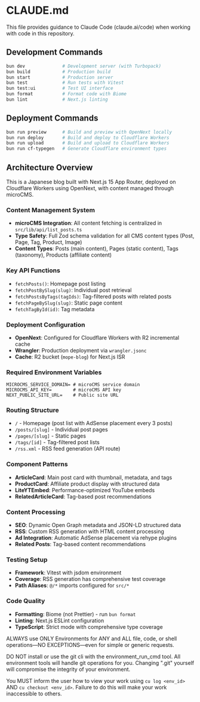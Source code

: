 # CLAUDE.md

This file provides guidance to Claude Code (claude.ai/code) when working with code in this repository.

## Development Commands

```bash
bun dev              # Development server (with Turbopack)
bun build            # Production build  
bun start            # Production server
bun test             # Run tests with Vitest
bun test:ui          # Test UI interface
bun format           # Format code with Biome
bun lint             # Next.js linting
```

## Deployment Commands

```bash
bun run preview      # Build and preview with OpenNext locally
bun run deploy       # Build and deploy to Cloudflare Workers
bun run upload       # Build and upload to Cloudflare Workers
bun run cf-typegen   # Generate Cloudflare environment types
```

## Architecture Overview

This is a Japanese blog built with Next.js 15 App Router, deployed on Cloudflare Workers using OpenNext, with content managed through microCMS.

### Content Management System

- **microCMS Integration**: All content fetching is centralized in `src/lib/api/list_posts.ts`
- **Type Safety**: Full Zod schema validation for all CMS content types (Post, Page, Tag, Product, Image)
- **Content Types**: Posts (main content), Pages (static content), Tags (taxonomy), Products (affiliate content)

### Key API Functions

- `fetchPosts()`: Homepage post listing
- `fetchPostBySlug(slug)`: Individual post retrieval
- `fetchPostsByTags(tagIds)`: Tag-filtered posts with related posts
- `fetchPageBySlug(slug)`: Static page content
- `fetchTagById(id)`: Tag metadata

### Deployment Configuration

- **OpenNext**: Configured for Cloudflare Workers with R2 incremental cache
- **Wrangler**: Production deployment via `wrangler.jsonc`
- **Cache**: R2 bucket (`mope-blog`) for Next.js ISR

### Required Environment Variables

```
MICROCMS_SERVICE_DOMAIN= # microCMS service domain
MICROCMS_API_KEY=        # microCMS API key
NEXT_PUBLIC_SITE_URL=    # Public site URL
```

### Routing Structure

- `/` - Homepage (post list with AdSense placement every 3 posts)
- `/posts/[slug]` - Individual post pages
- `/pages/[slug]` - Static pages
- `/tags/[id]` - Tag-filtered post lists
- `/rss.xml` - RSS feed generation (API route)

### Component Patterns

- **ArticleCard**: Main post card with thumbnail, metadata, and tags
- **ProductCard**: Affiliate product display with structured data
- **LiteYTEmbed**: Performance-optimized YouTube embeds
- **RelatedArticleCard**: Tag-based post recommendations

### Content Processing

- **SEO**: Dynamic Open Graph metadata and JSON-LD structured data
- **RSS**: Custom RSS generation with HTML content processing
- **Ad Integration**: Automatic AdSense placement via rehype plugins
- **Related Posts**: Tag-based content recommendations

### Testing Setup

- **Framework**: Vitest with jsdom environment
- **Coverage**: RSS generation has comprehensive test coverage
- **Path Aliases**: `@/*` imports configured for `src/*`

### Code Quality

- **Formatting**: Biome (not Prettier) - run `bun format`
- **Linting**: Next.js ESLint configuration
- **TypeScript**: Strict mode with comprehensive type coverage

ALWAYS use ONLY Environments for ANY and ALL file, code, or shell operations—NO EXCEPTIONS—even for simple or generic requests.

DO NOT install or use the git cli with the environment_run_cmd tool. All environment tools will handle git operations for you. Changing ".git" yourself will compromise the integrity of your environment.

You MUST inform the user how to view your work using `cu log <env_id>` AND `cu checkout <env_id>`. Failure to do this will make your work inaccessible to others.
